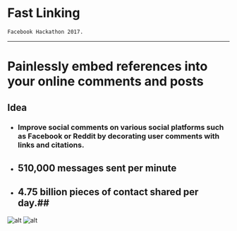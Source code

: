 # Fast Linking

`Facebook Hackathon 2017. `


------

# Painlessly embed references into your online comments and posts


## Idea

 - ### Improve social comments on various social platforms such as Facebook or Reddit by decorating user comments with links and citations.
 - ## **510,000** messages sent **per minute**
 - ## **4.75 billion pieces** of contact shared **per day.**##


![alt](http://jonathonbelotti.com/fast-links/improved_two.png)
![alt](http://jonathonbelotti.com/fast-links/improved_one.png)
